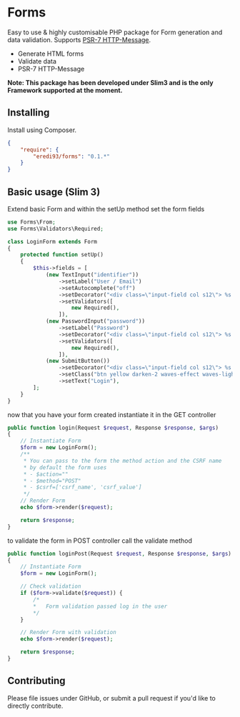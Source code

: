 # Forms
Easy to use & highly customisable PHP package for Form generation and data validation.
Supports [PSR-7 HTTP-Message](http://www.php-fig.org/psr/psr-7/).

- Generate HTML forms
- Validate data
- PSR-7 HTTP-Message

**Note: This package has been developed under Slim3 and is the only Framework supported at the moment.**

## Installing

Install using Composer.

```json
{
    "require": {
        "eredi93/forms": "0.1.*"
    }
}
```

## Basic usage (Slim 3)

Extend basic Form and within the setUp method set the form fields

```php
use Forms\From;
use Forms\Validators\Required;

class LoginForm extends Form
{
    protected function setUp()
    {
        $this->fields = [
            (new TextInput("identifier"))
                ->setLabel("User / Email")
                ->setAutocomplete("off")
                ->setDecorator("<div class=\"input-field col s12\"> %s </div>")
                ->setValidators([
                    new Required(),
                ]),
            (new PasswordInput("password"))
                ->setLabel("Password")
                ->setDecorator("<div class=\"input-field col s12\"> %s </div>")
                ->setValidators([
                    new Required(),
                ]),
            (new SubmitButton())
                ->setDecorator("<div class=\"input-field col s12\"> %s </div>")
                ->setClass("btn yellow darken-2 waves-effect waves-light right")
                ->setText("Login"),
        ];
    }
}
```

now that you have your form created instantiate it in the GET controller

```php
public function login(Request $request, Response $response, $args)
{
    // Instantiate Form
    $form = new LoginForm();
    /**
     * You can pass to the form the method action and the CSRF name
     * by default the form uses
     * - $action=""
     * - $method="POST"
     * - $csrf=['csrf_name', 'csrf_value']
     */
    // Render Form
    echo $form->render($request);

    return $response;
}
```

to validate the form in POST controller call the validate method

```php
public function loginPost(Request $request, Response $response, $args)
{
    // Instantiate Form
    $form = new LoginForm();

    // Check validation
    if ($form->validate($request)) {
        /*
        *   Form validation passed log in the user
        */
    }

    // Render Form with validation
    echo $form->render($request);

    return $response;
}

```


## Contributing

Please file issues under GitHub, or submit a pull request if you'd like to directly contribute.
